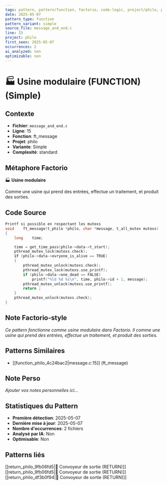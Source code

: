 ```yaml
---
tags: pattern, pattern/function, factorio, code-logic, project/philo, pattern/variant/simple
date: 2025-05-07
pattern_type: function
pattern_variant: simple
source_file: message_and_end.c
line: 15
project: philo
first_seen: 2025-05-07
occurrences: 2
ai_analyzed: non
optimizable: non
---
```


# 🏭 Usine modulaire (FUNCTION) (Simple)

## Contexte
- **Fichier**: `message_and_end.c`
- **Ligne**: 15
- **Fonction**: ft_message
- **Projet**: philo
- **Variante**: Simple
- **Complexité**: standard

## Métaphore Factorio
🏭 **Usine modulaire**

Comme une usine qui prend des entrées, effectue un traitement, et produit des sorties.

## Code Source
```c
Printf si possible en respectant les mutexs
void	ft_message(t_philo *philo, char *message, t_all_mutex mutexs)
{
	long	time;

	time = get_time_pass(philo->data->t_start);
	pthread_mutex_lock(mutexs.check);
	if (philo->data->evryone_is_alive == TRUE)
	{
		pthread_mutex_unlock(mutexs.check);
		pthread_mutex_lock(mutexs.use_printf);
		if (philo->data->one_dead == FALSE)
			printf("%ld %d %s\n", time, philo->id + 1, message);
		pthread_mutex_unlock(mutexs.use_printf);
		return ;
	}
	pthread_mutex_unlock(mutexs.check);
}
```

## Note Factorio-style
*Ce pattern fonctionne comme usine modulaire dans Factorio. Il comme une usine qui prend des entrées, effectue un traitement, et produit des sorties.*

## Patterns Similaires
- [[function_philo_4c24bac2|message.c:15]] (ft_message)

## Note Perso
*Ajouter vos notes personnelles ici...*

## Statistiques du Pattern
- **Première détection**: 2025-05-07
- **Dernière mise à jour**: 2025-05-07
- **Nombre d'occurrences**: 2 fichiers
- **Analysé par IA**: Non
- **Optimisable**: Non

## Patterns liés
[[return_philo_9fb06fd5|🚚 Convoyeur de sortie (RETURN)]]
[[return_philo_9fb06fd5|🚚 Convoyeur de sortie (RETURN)]]
[[return_philo_df3b0f94|🚚 Convoyeur de sortie (RETURN)]]
